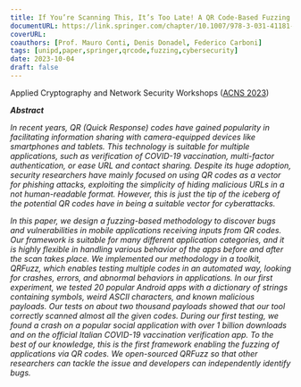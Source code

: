 ```yaml
---
title: If You’re Scanning This, It’s Too Late! A QR Code-Based Fuzzing Methodology to Identify Input Vulnerabilities in Mobile Apps
documentURL: https://link.springer.com/chapter/10.1007/978-3-031-41181-6_30
coverURL: 
coauthors: [Prof. Mauro Conti, Denis Donadel, Federico Carboni]
tags: [unipd,paper,springer,qrcode,fuzzing,cybersecurity]
date: 2023-10-04
draft: false
---
```


Applied Cryptography and Network Security Workshops ([ACNS 2023](https://sulab-sever.u-aizu.ac.jp/ACNS2023/papers.html))

***Abstract***

*In recent years, QR (Quick Response) codes have gained popularity in facilitating information sharing with camera-equipped devices like smartphones and tablets. This technology is suitable for multiple applications, such as verification of COVID-19 vaccination, multi-factor authentication, or ease URL and contact sharing. Despite its huge adoption, security researchers have mainly focused on using QR codes as a vector for phishing attacks, exploiting the simplicity of hiding malicious URLs in a not human-readable format. However, this is just the tip of the iceberg of the potential QR codes have in being a suitable vector for cyberattacks.*

*In this paper, we design a fuzzing-based methodology to discover bugs and vulnerabilities in mobile applications receiving inputs from QR codes. Our framework is suitable for many different application categories, and it is highly flexible in handling various behavior of the apps before and after the scan takes place. We implemented our methodology in a toolkit, QRFuzz, which enables testing multiple codes in an automated way, looking for crashes, errors, and abnormal behaviors in applications. In our first experiment, we tested 20 popular Android apps with a dictionary of strings containing symbols, weird ASCII characters, and known malicious payloads. Our tests on about two thousand payloads showed that our tool correctly scanned almost all the given codes. During our first testing, we found a crash on a popular social application with over 1 billion downloads and on the official Italian COVID-19 vaccination verification app. To the best of our knowledge, this is the first framework enabling the fuzzing of applications via QR codes. We open-sourced QRFuzz so that other researchers can tackle the issue and developers can independently identify bugs.*